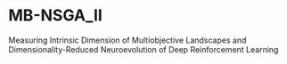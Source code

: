# MB-NSGA_II

Measuring Intrinsic Dimension of Multiobjective Landscapes and Dimensionality-Reduced Neuroevolution of Deep Reinforcement Learning
